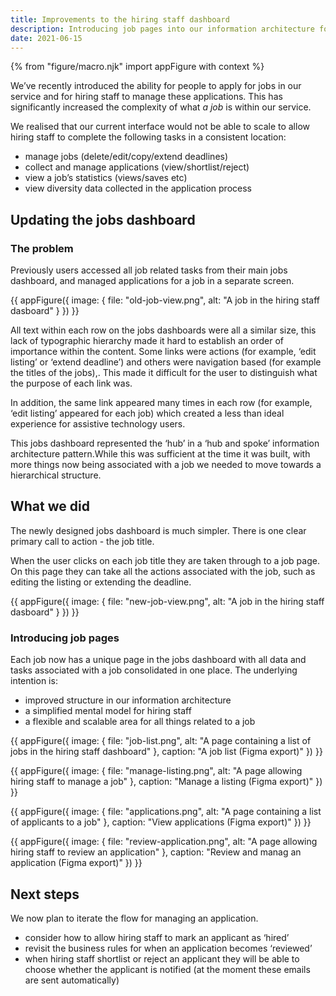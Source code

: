 ```yaml
---
title: Improvements to the hiring staff dashboard
description: Introducing job pages into our information architecture for hiring staff.
date: 2021-06-15
---
```


{% from "figure/macro.njk" import appFigure with context %}

We’ve recently introduced the ability for people to apply for jobs in our service and for hiring staff to manage these applications. This has significantly increased the complexity of what _a job_ is within our service. 

We realised that our current interface would not be able to scale to allow hiring staff to complete the following tasks in a consistent location: 

* manage jobs (delete/edit/copy/extend deadlines)
* collect and manage applications (view/shortlist/reject)
* view a job’s statistics (views/saves etc)
* view diversity data collected in the application process

## Updating the jobs dashboard

### The problem

Previously users accessed all job related tasks from their main jobs dashboard, and managed applications for a job in a separate screen.

{{ appFigure({
  image: {
    file: "old-job-view.png",
    alt: "A job in the hiring staff dasboard"
  }
}) }}

All text within each row on the jobs dashboards were all a similar size, this lack of typographic hierarchy made it hard to establish an order of importance within the content. Some links were actions (for example, ‘edit listing’ or ‘extend deadline’) and others were navigation based (for example the titles of the jobs),. This made it difficult for the user to distinguish what the purpose of each link was.

In addition, the same link appeared many times in each row (for example, ‘edit listing’ appeared for each job) which created a less than ideal experience for assistive technology users.

This jobs dashboard represented the ‘hub’ in a ‘hub and spoke’ information architecture pattern.While this was sufficient at the time it was built, with more things now being associated with a job we needed to move towards a hierarchical structure. 

## What we did

The newly designed jobs dashboard is much simpler. There is one clear primary call to action - the job title.

When the user clicks on each job title they are taken through to a job page. On this page they can take all the actions associated with the job, such as editing the listing or extending the deadline.

{{ appFigure({
  image: {
    file: "new-job-view.png",
    alt: "A job in the hiring staff dasboard"
  }
}) }}

### Introducing job pages

Each job now has a unique page in the jobs dashboard with all data and tasks associated with a job consolidated in one place. The underlying intention is:

* improved structure in our information architecture
* a simplified mental model for hiring staff
* a flexible and scalable area for all things related to a job

{{ appFigure({
  image: {
    file: "job-list.png",
    alt: "A page containing a list of jobs in the hiring staff dashboard"
  },
  caption: "A job list (Figma export)"
}) }}

{{ appFigure({
  image: {
    file: "manage-listing.png",
    alt: "A page allowing hiring staff to manage a job"
  },
  caption: "Manage a listing (Figma export)"
}) }}

{{ appFigure({
  image: {
    file: "applications.png",
    alt: "A page containing a list of applicants to a job"
  },
  caption: "View applications (Figma export)"
}) }}

{{ appFigure({
  image: {
    file: "review-application.png",
    alt: "A page allowing hiring staff to review an application"
  },
  caption: "Review and manag an application (Figma export)"
}) }}

## Next steps

We now plan to iterate the flow for managing an application.

* consider how to allow hiring staff to mark an applicant as ‘hired’
* revisit the business rules for when an application becomes ‘reviewed’  
* when hiring staff shortlist or reject an applicant they will be able to choose whether the applicant is notified (at the moment these emails are sent automatically)